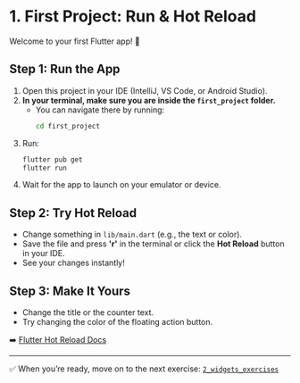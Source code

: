 # 1. First Project: Run & Hot Reload

Welcome to your first Flutter app! 🎉

## Step 1: Run the App
1. Open this project in your IDE (IntelliJ, VS Code, or Android Studio).
2. **In your terminal, make sure you are inside the `first_project` folder.**
   - You can navigate there by running:
     ```sh
     cd first_project
     ```
3. Run:
   ```sh
   flutter pub get
   flutter run
   ```
4. Wait for the app to launch on your emulator or device.

## Step 2: Try Hot Reload
- Change something in `lib/main.dart` (e.g., the text or color).
- Save the file and press **'r'** in the terminal or click the **Hot Reload** button in your IDE.
- See your changes instantly!

## Step 3: Make It Yours
- Change the title or the counter text.
- Try changing the color of the floating action button.

➡️ [Flutter Hot Reload Docs](https://docs.flutter.dev/development/tools/hot-reload)

---

✅ When you’re ready, move on to the next exercise: [`2_widgets_exercises`](../2_widgets_exercises/2_widgets_exercises_README.md)
